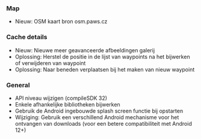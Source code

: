 ### Map
- Nieuw: OSM kaart bron osm.paws.cz

### Cache details
- Nieuw: Nieuwe meer geavanceerde afbeeldingen galerij
- Oplossing: Herstel de positie in de lijst van waypoints na het bijwerken of verwijderen van waypoint
- Oplossing: Naar beneden verplaatsen bij het maken van nieuw waypoint

### General
- API niveau wijzigen (compileSDK 32)
- Enkele afhankelijke bibliotheken bijwerken
- Gebruik de Android ingebouwde splash screen functie bij opstarten
- Wijziging: Gebruik een verschillend Android mechanisme voor het ontvangen van downloads (voor een betere compatibiliteit met Android 12+)
